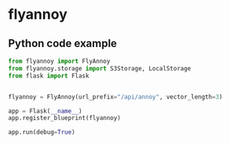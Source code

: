 # flyannoy



## Python code example

```python
from flyannoy import FlyAnnoy
from flyannoy.storage import S3Storage, LocalStorage
from flask import Flask


flyannoy = FlyAnnoy(url_prefix="/api/annoy", vector_length=3)

app = Flask(__name__)
app.register_blueprint(flyannoy)

app.run(debug=True)

```
